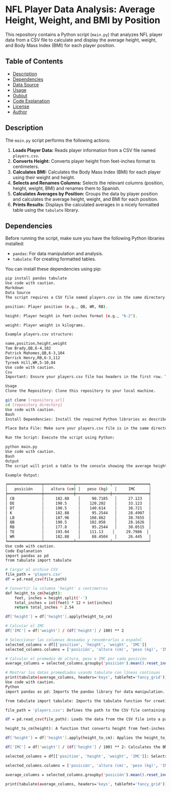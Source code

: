 # NFL Player Data Analysis: Average Height, Weight, and BMI by Position

This repository contains a Python script (`main.py`) that analyzes NFL player data from a CSV file to calculate and display the average height, weight, and Body Mass Index (BMI) for each player position.

## Table of Contents

*   [Description](#description)
*   [Dependencies](#dependencies)
*   [Data Source](#data-source)
*   [Usage](#usage)
*   [Output](#output)
*   [Code Explanation](#code-explanation)
*   [License](#license)
*   [Author](#author)

## Description

The `main.py` script performs the following actions:

1.  **Loads Player Data:** Reads player information from a CSV file named `players.csv`.
2.  **Converts Height:** Converts player height from feet-inches format to centimeters.
3.  **Calculates BMI:** Calculates the Body Mass Index (BMI) for each player using their weight and height.
4.  **Selects and Renames Columns:** Selects the relevant columns (position, height, weight, BMI) and renames them to Spanish.
5.  **Calculates Averages by Position:** Groups the data by player position and calculates the average height, weight, and BMI for each position.
6.  **Prints Results:** Displays the calculated averages in a nicely formatted table using the `tabulate` library.

## Dependencies

Before running the script, make sure you have the following Python libraries installed:

*   `pandas`: For data manipulation and analysis.
*   `tabulate`: For creating formatted tables.

You can install these dependencies using pip:

```bash
pip install pandas tabulate
Use code with caution.
Markdown
Data Source
The script requires a CSV file named players.csv in the same directory. This file should contain at least the following columns:

position: Player position (e.g., QB, WR, RB).

height: Player height in feet-inches format (e.g., "6-2").

weight: Player weight in kilograms.

Example players.csv structure:

name,position,height,weight
Tom Brady,QB,6-4,102
Patrick Mahomes,QB,6-3,104
Derrick Henry,RB,6-3,112
Tyreek Hill,WR,5-10,84
Use code with caution.
Csv
Important: Ensure your players.csv file has headers in the first row. The script relies on these headers to access the correct data columns. If your data is in a different CSV file or has different column names, you will need to modify the file_path variable and the column selection in the script.

Usage
Clone the Repository: Clone this repository to your local machine.

git clone [repository_url]
cd [repository_directory]
Use code with caution.
Bash
Install Dependencies: Install the required Python libraries as described in the Dependencies section.

Place Data File: Make sure your players.csv file is in the same directory as the main.py script.

Run the Script: Execute the script using Python:

python main.py
Use code with caution.
Bash
Output
The script will print a table to the console showing the average height (in centimeters), weight (in kilograms), and BMI for each player position in the NFL. The table is formatted using the fancy_grid style of the tabulate library.

Example Output:

╒═══════════════╤═════════════╤═══════════════╤════════════════╕
│   posición    │   altura (cm) │   peso (kg)   │     IMC      │
╞═══════════════╪═════════════╪═══════════════╪════════════════╡
│ CB            │     182.88    │     90.7185   │     27.123   │
│ DE            │     190.5     │    120.202    │     33.123   │
│ DT            │     190.5     │    140.614    │     38.721   │
│ K             │     182.88    │     95.2544   │     28.4907  │
│ LB            │     187.96    │    108.862    │     30.7655  │
│ QB            │     190.5     │    102.058    │     28.1626  │
│ RB            │     177.8     │     95.2544   │     30.0515  │
│ TE            │     193.04    │    111.13    │     29.7986  │
│ WR            │     182.88    │     88.4504   │     26.445   │
╘═══════════════╧═════════════╧═══════════════╧════════════════╛
Use code with caution.
Code Explanation
import pandas as pd
from tabulate import tabulate

# Cargar el archivo CSV
file_path = 'players.csv'
df = pd.read_csv(file_path)

# Convertir la columna 'height' a centímetros
def height_to_cm(height):
    feet, inches = height.split('-')
    total_inches = int(feet) * 12 + int(inches)
    return total_inches * 2.54

df['height'] = df['height'].apply(height_to_cm)

# Calcular el IMC
df['IMC'] = df['weight'] / (df['height'] / 100) ** 2

# Seleccionar las columnas deseadas y renombrarlas a español
selected_columns = df[['position', 'height', 'weight', 'IMC']]
selected_columns.columns = ['posición', 'altura (cm)', 'peso (kg)', 'IMC']

# Calcular el promedio de altura, peso e IMC por cada posición
average_columns = selected_columns.groupby('posición').mean().reset_index()

# Mostrar los datos promediados usando tabulate con líneas continuas
print(tabulate(average_columns, headers='keys', tablefmt='fancy_grid'))
Use code with caution.
Python
import pandas as pd: Imports the pandas library for data manipulation.

from tabulate import tabulate: Imports the tabulate function for creating formatted tables.

file_path = 'players.csv': Defines the path to the CSV file containing player data.

df = pd.read_csv(file_path): Loads the data from the CSV file into a pandas DataFrame.

height_to_cm(height): A function that converts height from feet-inches format to centimeters.

df['height'] = df['height'].apply(height_to_cm): Applies the height_to_cm function to the 'height' column, converting all heights to centimeters.

df['IMC'] = df['weight'] / (df['height'] / 100) ** 2: Calculates the BMI for each player and stores it in a new 'IMC' column.

selected_columns = df[['position', 'height', 'weight', 'IMC']]: Selects the specified columns.

selected_columns.columns = ['posición', 'altura (cm)', 'peso (kg)', 'IMC']: Renames the selected columns to Spanish.

average_columns = selected_columns.groupby('posición').mean().reset_index(): Groups the data by position and calculates the mean of the height, weight, and IMC for each position.

print(tabulate(average_columns, headers='keys', tablefmt='fancy_grid')): Prints the calculated averages in a formatted table.
